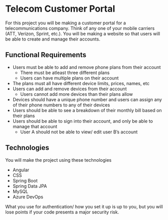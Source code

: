 # Telecom Customer Portal

For this project you will be making a customer portal for a telecommunications company. Think of any one of your mobile carriers (ATT, Verizon, Sprint, etc.). You will be making a website so that users will be able to create and manage their accounts.

## Functional Requirements

- Users must be able to add and remove phone plans from their account
  - There must be atleast three different plans
  - Users can have multiple plans on their account
- The plans must all have different device limits, prices, names, etc
- Users can add and remove devices from their account
  - Users cannot add more devices than their plans allow
- Devices should have a unique phone number and users can assign any of their phone numbers to any of their devices
- Users should be able to see a breakdown of their monthly bill based on their plans
- Users should be able to sign into their account, and only be able to manage that account
  - User A should not be able to view/ edit user B’s account

## Technologies

You will make the project using these technologies

- Angular
- CSS
- Spring Boot
- Spring Data JPA
- MySQL
- Azure DevOps

What you use for authentication/ how you set it up is up to you, but you will lose points if your code presents a major security risk.
